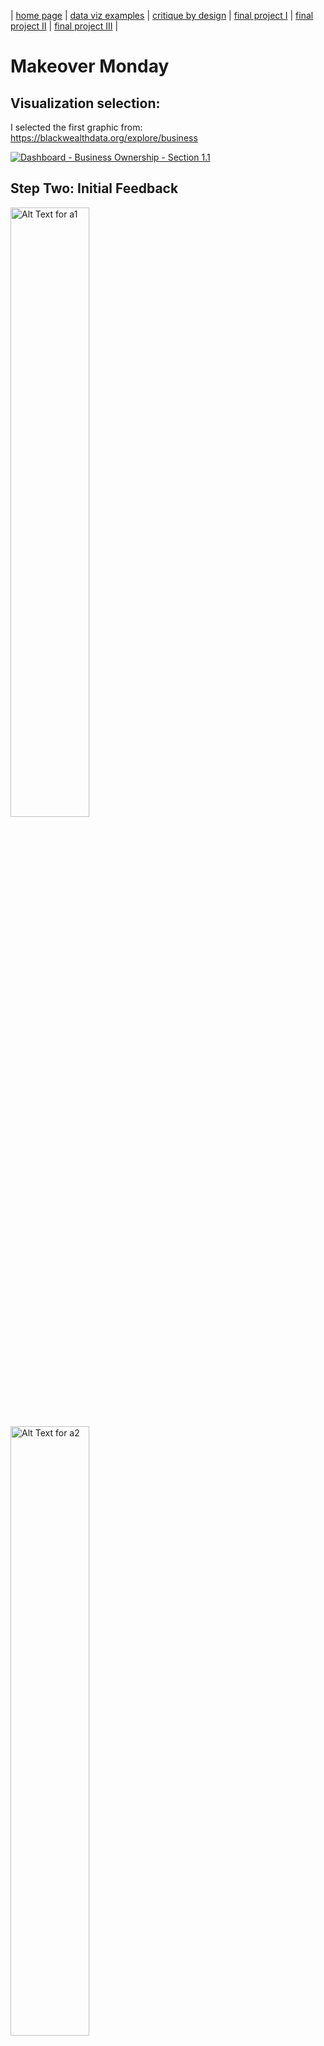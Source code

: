| [home page](https://danningwho.github.io/danning-hu-portfolio/) | [data viz examples](https://danningwho.github.io/danning-hu-portfolio/dataviz-examples.md) | [critique by design](critique-by-design) | [final project I](final-project-part-one) | [final project II](final-project-part-two) | [final project III](final-project-part-three) |

# Makeover Monday

## Visualization selection:
I selected the first graphic from: https://blackwealthdata.org/explore/business 
<div class='tableauPlaceholder' id='viz1739418390413' style='position: relative'>
<noscript>
<a href='https:&#47;&#47;blackwealthdata.org&#47;'>
<img alt='Dashboard - Business Ownership - Section 1.1 ' src='https:&#47;&#47;public.tableau.com&#47;static&#47;images&#47;BW&#47;BWDC-BusinessOwnership-Section1_1&#47;Dashboard-BusinessOwnership-Section1_1&#47;1_rss.png' style='border: none' />
</a>
</noscript>
<object class='tableauViz'  style='display:none;'><param name='host_url' value='https%3A%2F%2Fpublic.tableau.com%2F' /> 
<param name='embed_code_version' value='3' /> <param name='site_root' value='' />
<param name='name' value='BWDC-BusinessOwnership-Section1_1&#47;Dashboard-BusinessOwnership-Section1_1' />
<param name='tabs' value='no' /><param name='toolbar' value='yes' />
<param name='static_image' value='https:&#47;&#47;public.tableau.com&#47;static&#47;images&#47;BW&#47;BWDC-BusinessOwnership-Section1_1&#47;Dashboard-BusinessOwnership-Section1_1&#47;1.png' /> 
<param name='animate_transition' value='yes' /><param name='display_static_image' value='yes' />
<param name='display_spinner' value='yes' /><param name='display_overlay' value='yes' />
<param name='display_count' value='yes' /><param name='language' value='en-US' />
<param name='origin' value='viz_share_link' /><param name='filter' value='padding=0' /><param name='filter' value='position=relative' />
</object></div>                
<script type='text/javascript'>
  var divElement = document.getElementById('viz1739418390413');
  var vizElement = divElement.getElementsByTagName('object')[0];
  vizElement.style.width='1244px';vizElement.style.height='627px';
  var scriptElement = document.createElement('script');   
  scriptElement.src = 'https://public.tableau.com/javascripts/api/viz_v1.js';      
  vizElement.parentNode.insertBefore(scriptElement, vizElement);               
</script>


## Step Two: Initial Feedback
<div width = 50%>
  <img src="Images/a1.png" alt="Alt Text for a1" width="50%" />
<img src="Images/a2.png" alt="Alt Text for a2" width="50%" />
<img src="Images/a3.png" alt="Alt Text for a3" width="50%" />
<img src="Images/a4.png" alt="Alt Text for a4" width="50%" />
<img src="Images/a5.png" alt="Alt Text for a5" width="50%" />
<img src="Images/a6.png" alt="Alt Text for a6" width="50%" />
<img src="Images/a7.png" alt="Alt Text for a7" width="50%" />
</div>

<div width = 50%>
  
**Describe your overall observations about the data visualization here.  What stood out to you?  What did you find worked really well?  What didn't?  What, if anything, would you do differently?**

* The title might be a little misleading in that the chart only shows the data for one race (as specified by the interactive panel.) I like the use of a histogram/bar chart to show a distribution of firm receipt accounts. However, I was not familiar what firm receipt amount but rather have a vague guess as to what it is. This could mean that the chart is not going to be accessible to the average person, but for someone who has knowledge in the area such as policy makers, relevant non-profits/business incubators, etc. If the intent of the chart is to show differences between race, I do not think the chart is doing a good job in making comparisons as you have to toggle between charts in order to see differences. If we are trying to show a comparison between groups, it may be useful to include data from other races in the graph.  

**Who is the primary audience for this tool?  Do you think this visualization is effective for reaching that audience?  Why or why not?**

* Given the context, I feel like the audience is for those in the public/private sector who are interested in the state of businesses (specifically, given the website's name, looking to see the state of black businesses). I think there can be more to be done to communicate the state of black businesses - drawing more attention to where they stand in comparison to others - would be very beneficial to see if there is more to be done or if the current state is healthy.

**Final thoughts: how successful what this method at evaluating the data visualization you selected? Are there measures you feel are missing or not being captured here?  What would you change?  Provide 1-2 recommendations (color, type of visualization, layout, etc.)**

* I think this method is great at ensuring you consider multiple metrics of a graph. For the visualization itself, I would recommend adding other demographic groups and highlighting the bars for black businesses to 1) increase impact of black businesses and 2) have a point of comparison.
</div>




## Step three: sketch a solution
<img src="Images/MakeoverMondaySketch.png" alt="Sketch of New Graph" width="50%" />

## Step four: test the solution
| ID                | "Can you tell me what you think this is?"                                                                                   | "Can you describe to me what this is telling you?"                                                                                                          | "Is there anything you find surprising or confusing?"                                                                 | "Who do you think is the intended audience for this?"                                | "Is there anything you would change or do differently?"                                                              |
|-------------------|----------------------------------------------------------------------------------------------------------------------------|-------------------------------------------------------------------------------------------------------------------------------------------------------------|-----------------------------------------------------------------------------------------------------------------------|-------------------------------------------------------------------------------------|-----------------------------------------------------------------------------------------------------------------------|
| Student, MSPPM    | A chart showing firm receipt differences                                                                                   | That there are disparities for black firms                                                                                                                  | What constitutes a black firm? What is a firm receipt?                                                                | Probably for someone in the business space?                                       | Improve on the title and axis to be more descriptive                                                                   |
| Biochemist        | A chart comparing firms and how much they are worth separated by race/ethnicity                                           | There are significantly less black employer firms compared to white employer firms, and slightly less black employer firms compared to Asian and Hispanic firms | I don’t really know what a firm receipt is, but that’s a me problem                                                  | Investors, people who study other businesses/the economy                           | I don’t think so                                                                                                      |
| Investment Banker | This is a graph displaying the amount of receipts firms receive/collect split by receipt size and owner race              | This tells me that there are many more white-owned businesses that are spending large amounts of money at a time than that of other races                   | Yeah, I’m not sure what black employer firms or firm receipt amounts are                                             | The intended audience is people studying social sciences                           | I would make the title more clear as to what this is measuring                                                        |
| Product Designer  | To be honest, I’m not sure what I think this graph is because there’s a lot of different dimensions being shown, and the word “firm” might be used in multiple different contexts in the same graph | I think this graph is telling me that most firms have firm receipt amounts for white firms who have more than 1,000,000?                                     | The entire graph is confusing, sorry                                                                                  | I think the intended



# Analysis from interviews:
Looking at the uploaded image, here’s an analysis of the feedback, patterns, and suggested design changes:  

---

### **Similarities in Feedback**  
1. **Terminology Confusion**:
   - All participants expressed uncertainty or confusion about key terms like "firm," "firm receipt," or "black firm."  

2. **Title and Axis Issues**:
   - Three participants specifically noted that the title or axis needs to be more descriptive to help them understand what the chart is measuring.  

3. **Audience Insights**:
   - Most participants identified the intended audience as professionals or researchers in specific domains (e.g., social sciences, investors, financial analysts) but that wasn’t apparent from the start.

4. **Complexity**:
   - The chart's complexity made it difficult for some participants (especially the Product Designer) to follow.  

---

### **Differences in Feedback**  
1. **Understanding of the Data**:
   - The Student and Biochemist were able to identify disparities or patterns in the data, while the Product Designer found the entire chart confusing.  
   - The Investment Banker identified the main takeaway as "white-owned businesses having more receipts" but lacked deeper clarity.  

2. **Suggestions for Change**:
   - Some participants wanted simpler design elements (e.g., reducing dimensions), while others focused on making the chart more descriptive (titles, labels, etc.).  

---

### **Patterns in the Feedback**  
- **Clarity**: There is a consistent need for clearer terminology and better labeling.  
- **Target Audience**: While the chart might work for a professional audience, it is not immediately accessible to general readers.  
- **Design Complexity**: Multiple dimensions and unclear axes make the visualization overwhelming for some users.  

---

### **What I Learned from the Feedback**  
- Simpliciify: Overly complex charts can alienate audiences.  
- Precise language matters: Terms like "firm receipt" need explanation or rephrasing.  
- Unless it is very clear, understanding the audience can be a bit hard for a reader to get at the start.

---

### **Proposed Design Changes for Final Redesign**  
Add a legend or glossary explaining terms like "firm receipt" and "black firm."  

2. **Improve the Title and Labels**:  
   - Use a clear and specific title that reflects what the data measures.  
   - Label axes with explicit descriptions, e.g., “Total Firm Receipts ($)” instead of vague terms.  

3. **Reduce Complexity**:  
   - Use multiple smaller charts if necessary to compare different groups.  


Step five: build your solution	
<div class='tableauPlaceholder' id='viz1739417992922' style='position: relative'>
  <noscript>
    <a href='#'>
      <img alt='Dashboard 1 ' src='https:&#47;&#47;public.tableau.com&#47;static&#47;images&#47;Ma&#47;MakeOverMonday_17394179765160&#47;Dashboard1&#47;1_rss.png' style='border: none' />
    </a>
  </noscript>
  <object class='tableauViz'  style='display:none;'>
    <param name='host_url' value='https%3A%2F%2Fpublic.tableau.com%2F' /> <param name='embed_code_version' value='3' /> 
    <param name='site_root' value='' />
    <param name='name' value='MakeOverMonday_17394179765160&#47;Dashboard1' />
    <param name='tabs' value='no' /><param name='toolbar' value='yes' />
    <param name='static_image' value='https:&#47;&#47;public.tableau.com&#47;static&#47;images&#47;Ma&#47;MakeOverMonday_17394179765160&#47;Dashboard1&#47;1.png' /> 
    <param name='animate_transition' value='yes' />
    <param name='display_static_image' value='yes' />
    <param name='display_spinner' value='yes' />
    <param name='display_overlay' value='yes' />
    <param name='display_count' value='yes' />
    <param name='language' value='en-US' />
    <param name='filter' value='publish=yes' />
  </object></div>            	
  <script type='text/javascript'>
    var divElement = document.getElementById('viz1739417992922');
    var vizElement = divElement.getElementsByTagName('object')[0];         
    if ( divElement.offsetWidth > 800 ) { vizElement.style.width='1000px';vizElement.style.height='827px';} 
    else if ( divElement.offsetWidth > 500 ) { vizElement.style.width='1000px';vizElement.style.height='827px';} 
    else { vizElement.style.width='100%';vizElement.style.height='727px';}                 	
    var scriptElement = document.createElement('script');     
    scriptElement.src = 'https://public.tableau.com/javascripts/api/viz_v1.js';                	
    vizElement.parentNode.insertBefore(scriptElement, vizElement);            	
  </script>
